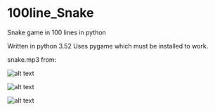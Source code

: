 # 100line_Snake
Snake game in 100 lines in python

Written in python 3.52
Uses pygame which must be installed to work.

snake.mp3 from: 

![alt text](https://raw.githubusercontent.com/kunalja/100line_Snake/Young_snake.png)

![alt text](https://raw.githubusercontent.com/kunalja/100line_Snake/longer_Snake.png)

![alt text](https://raw.githubusercontent.com/kunalja/100line_Snake/youlose.png)
